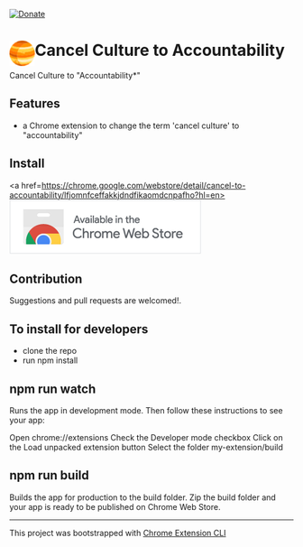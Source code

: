 [![Donate](https://img.shields.io/badge/Donate-PayPal-green.svg)](https://www.paypal.com/donate?business=5DZP7QEDWW85A&currency_code=AUD)

# <img src="public/icons/icon_48.png" width="45" align="left"> Cancel Culture to Accountability

Cancel Culture to "Accountability*" 

## Features

- a Chrome extension to change the term 'cancel culture' to "accountability"

## Install

<!-- [**Chrome** extension]() TODO: Add chrome extension link inside parenthesis -->


 <a href=https://chrome.google.com/webstore/detail/cancel-to-accountability/lfjomnfceffakkjdndfikaomdcnpafho?hl=en><img src = './chrome badge.png'></img></a>

## Contribution

Suggestions and pull requests are welcomed!.

## To install for developers

- clone the repo
- run npm install

## npm run watch
Runs the app in development mode.
Then follow these instructions to see your app:

Open chrome://extensions
Check the Developer mode checkbox
Click on the Load unpacked extension button
Select the folder my-extension/build

## npm run build
Builds the app for production to the build folder.
Zip the build folder and your app is ready to be published on Chrome Web Store.

---

This project was bootstrapped with [Chrome Extension CLI](https://github.com/dutiyesh/chrome-extension-cli)
